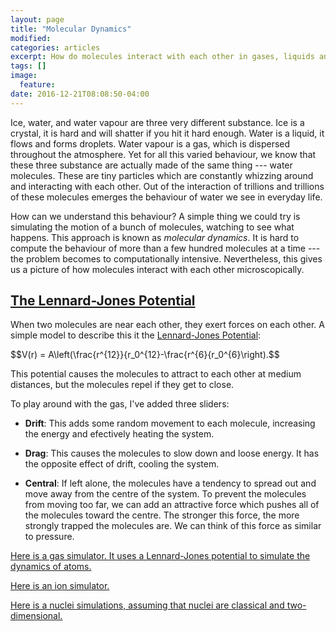 ```yaml
---
layout: page
title: "Molecular Dynamics"
modified:
categories: articles
excerpt: How do molecules interact with each other in gases, liquids and solids?
tags: []
image:
  feature:
date: 2016-12-21T08:08:50-04:00
---
```


Ice, water, and water vapour are three very different substance. Ice is a crystal, it is hard and will shatter if you hit it hard enough. Water is a liquid, it flows and forms droplets. Water vapour is a gas, which is dispersed throughout the atmosphere. Yet for all this varied behaviour, we know that these three substance are actually made of the same thing --- water molecules. These are tiny particles which are constantly whizzing around and interacting with each other. Out of the interaction of trillions and trillions of these molecules emerges the behaviour of water we see in everyday life. 

How can we understand this behaviour? A simple thing we could try is simulating the motion of a bunch of molecules, watching to see what happens. This approach is known as *molecular dynamics*. It is hard to compute the behaviour of more than a few hundred molecules at a time --- the problem becomes to computationally intensive. Nevertheless, this gives us a picture of how molecules interact with each other microscopically. 

## [The Lennard-Jones Potential](/scripts/NBody/LennardJones.html)

When two molecules are near each other, they exert forces on each other. A simple model to describe this it the [Lennard-Jones Potential](https://en.wikipedia.org/wiki/Lennard-Jones_potential):

$$V(r) = A\left(\frac{r^{12}}{r_0^{12}-\frac{r^{6}{r_0^{6}\right).$$

This potential causes the molecules to attract to each other at medium distances, but the molecules repel if they get to close.

To play around with the gas, I've added three sliders:

* **Drift**: This adds some random movement to each molecule, increasing the energy and efectively heating the system.

* **Drag**: This causes the molecules to slow down and loose energy. It has the opposite effect of drift, cooling the system.

* **Central**: If left alone, the molecules have a tendency to spread out and move away from the centre of the system. To prevent the molecules from moving too far, we can add an attractive force which pushes all of the molecules toward the centre. The stronger this force, the more strongly trapped the molecules are. We can think of this force as similar to pressure.






[Here is a gas simulator. It uses a Lennard-Jones potential to simulate the dynamics of atoms.](/scripts/NBody/LennardJones.html)

[Here is an ion simulator.](/scripts/NBody/Ions.html)

[Here is a nuclei simulations, assuming that nuclei are classical and two-dimensional.](/scripts/NBody/Nuclear.html)